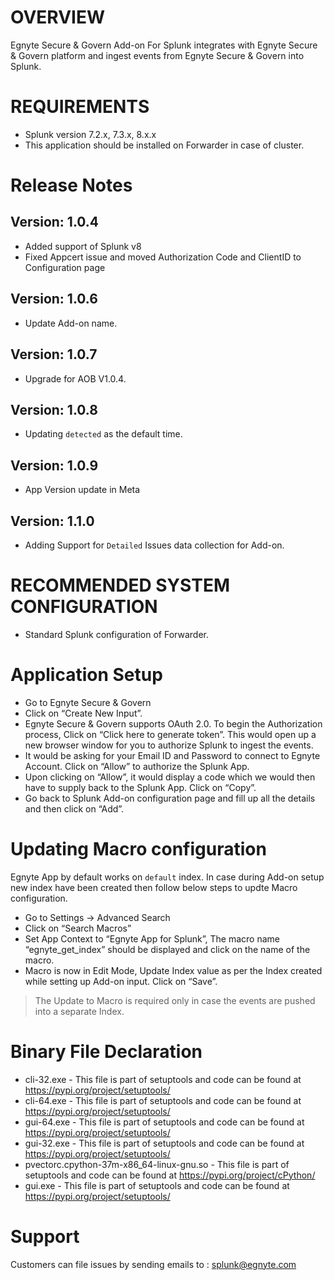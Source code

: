 # OVERVIEW

Egnyte Secure & Govern Add-on For Splunk integrates with Egnyte Secure & Govern platform and ingest events from Egnyte Secure & Govern into Splunk.


# REQUIREMENTS

* Splunk version 7.2.x, 7.3.x, 8.x.x
* This application should be installed on Forwarder in case of cluster.

# Release Notes

## Version: 1.0.4
- Added support of Splunk v8
- Fixed Appcert issue and moved Authorization Code and ClientID to Configuration page

## Version: 1.0.6
- Update Add-on name.

## Version: 1.0.7
- Upgrade for AOB V1.0.4.

## Version: 1.0.8
- Updating `detected` as the default time.

## Version: 1.0.9
- App Version update in Meta

## Version: 1.1.0
- Adding Support for `Detailed` Issues data collection for Add-on.


# RECOMMENDED SYSTEM CONFIGURATION

* Standard Splunk configuration of Forwarder.

# Application Setup

- Go to Egnyte Secure & Govern
- Click on “Create New Input”.
- Egnyte Secure & Govern supports OAuth 2.0. To begin the Authorization process, Click on “Click here to generate token”.  This would open up a new browser window for you to authorize Splunk  to ingest the events.
- It would be asking for your Email ID and Password to connect to Egnyte Account. Click on “Allow” to authorize the Splunk App.
- Upon clicking on “Allow”, it would display a code which we would then have to supply back to the Splunk App. Click on “Copy”.
- Go back to Splunk Add-on configuration page and fill up all the details and then click on “Add”.

# Updating Macro configuration

Egnyte App by default works on ```default``` index. In case during Add-on setup new index have been created then follow below steps to updte
Macro configuration.

- Go to Settings → Advanced Search
- Click on “Search Macros”
- Set App Context to “Egnyte App for Splunk”, The macro name “egnyte_get_index” should be displayed and click on the name of the macro.
- Macro is now in Edit Mode, Update Index value as per the Index created while setting up Add-on input. Click on “Save”.
>The Update to Macro is required only in case the events are pushed into a separate Index.

# Binary File Declaration

* cli-32.exe - This file is part of setuptools and code can be found at https://pypi.org/project/setuptools/
* cli-64.exe - This file is part of setuptools and code can be found at https://pypi.org/project/setuptools/
* gui-64.exe - This file is part of setuptools and code can be found at https://pypi.org/project/setuptools/
* gui-32.exe - This file is part of setuptools and code can be found at https://pypi.org/project/setuptools/
* pvectorc.cpython-37m-x86_64-linux-gnu.so - This file is part of setuptools and code can be found at https://pypi.org/project/cPython/
* gui.exe - This file is part of setuptools and code can be found at https://pypi.org/project/setuptools/


# Support
Customers can file issues by sending emails to : splunk@egnyte.com

